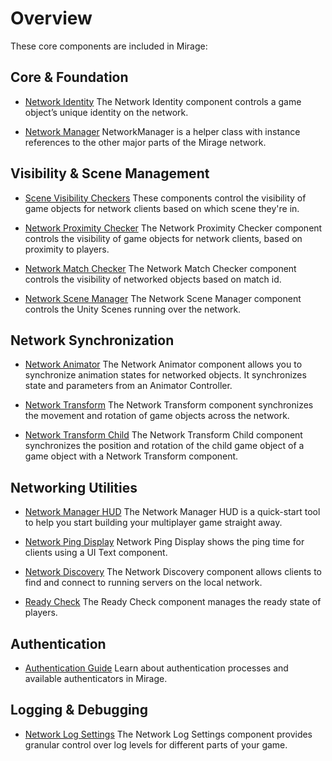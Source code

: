 # Overview

These core components are included in Mirage:

## Core & Foundation

-   [Network Identity](/docs/components/network-identity)
    The Network Identity component controls a game object’s unique identity on the network.

-   [Network Manager](/docs/components/network-manager)
    NetworkManager is a helper class with instance references to the other major parts of the Mirage network.

## Visibility & Scene Management

-   [Scene Visibility Checkers](/docs/components/network-scene-checker)
    These components control the visibility of game objects for network clients based on which scene they're in.

-   [Network Proximity Checker](/docs/components/network-proximity-checker)
    The Network Proximity Checker component controls the visibility of game objects for network clients, based on proximity to players.

-   [Network Match Checker](/docs/components/network-match-checker)
    The Network Match Checker component controls the visibility of networked objects based on match id.

-   [Network Scene Manager](/docs/components/network-scene-manager)
    The Network Scene Manager component controls the Unity Scenes running over the network.

## Network Synchronization

-   [Network Animator](/docs/components/network-animator)
    The Network Animator component allows you to synchronize animation states for networked objects. It synchronizes state and parameters from an Animator Controller.

-   [Network Transform](/docs/components/network-transform)
    The Network Transform component synchronizes the movement and rotation of game objects across the network.

-   [Network Transform Child](/docs/components/network-transform-child)
    The Network Transform Child component synchronizes the position and rotation of the child game object of a game object with a Network Transform component.

## Networking Utilities

-   [Network Manager HUD](/docs/components/network-manager-hud)
    The Network Manager HUD is a quick-start tool to help you start building your multiplayer game straight away.

-   [Network Ping Display](/docs/components/network-ping-display)
    Network Ping Display shows the ping time for clients using a UI Text component.

-   [Network Discovery](/docs/components/network-discovery)
    The Network Discovery component allows clients to find and connect to running servers on the local network.

-   [Ready Check](/docs/components/ready-check)
    The Ready Check component manages the ready state of players.

## Authentication

-   [Authentication Guide](/docs/guides/authentication)
    Learn about authentication processes and available authenticators in Mirage.

## Logging & Debugging

-   [Network Log Settings](/docs/components/network-log-settings)
    The Network Log Settings component provides granular control over log levels for different parts of your game.
